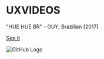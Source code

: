 # UXVIDEOS
"HUE HUE BR" - GUY, Brazilian (2017)

[See it](https://kikobr.github.io/UXVIDEOS/)

![GitHub Logo](http://static.quizur.com/i/b/58089cada71c41.54219238hue-hue-hue-br-by-voltrotz-d7nvrcl.png)
